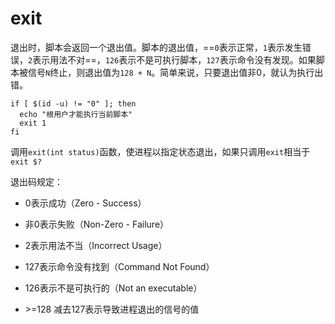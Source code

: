 # exit

退出时，脚本会返回一个退出值。脚本的退出值，==`0`表示正常，`1`表示发生错误，`2`表示用法不对==，`126`表示不是可执行脚本，`127`表示命令没有发现。如果脚本被信号`N`终止，则退出值为`128 + N`。简单来说，只要退出值非0，就认为执行出错。

```
if [ $(id -u) != "0" ]; then
  echo "根用户才能执行当前脚本"
  exit 1
fi
```

调用`exit(int status)`函数，使进程以指定状态退出，如果只调用`exit`相当于`exit $?`

退出码规定：

- 0表示成功（Zero - Success）

- 非0表示失败（Non-Zero - Failure）

- 2表示用法不当（Incorrect Usage）

- 127表示命令没有找到（Command Not Found）

- 126表示不是可执行的（Not an executable）

- \>=128  减去127表示导致进程退出的信号的值

